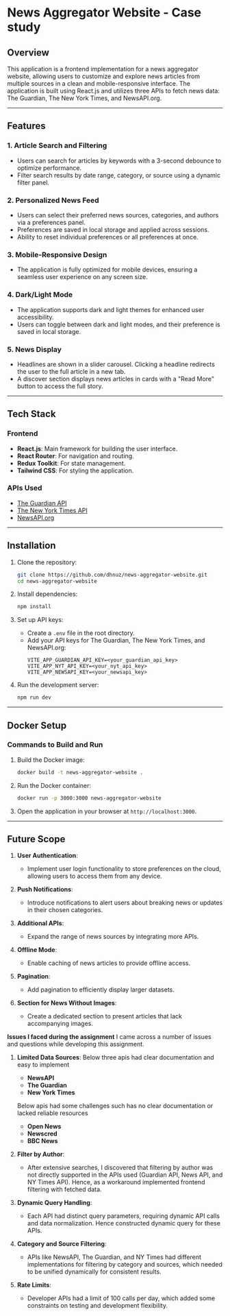 # News Aggregator Website - Case study

## Overview
This application is a frontend implementation for a news aggregator website, allowing users to customize and explore news articles from multiple sources in a clean and mobile-responsive interface. The application is built using React.js and utilizes three APIs to fetch news data: The Guardian, The New York Times, and NewsAPI.org.

---

## Features

### 1. Article Search and Filtering
- Users can search for articles by keywords with a 3-second debounce to optimize performance.
- Filter search results by date range, category, or source using a dynamic filter panel.

### 2. Personalized News Feed
- Users can select their preferred news sources, categories, and authors via a preferences panel.
- Preferences are saved in local storage and applied across sessions.
- Ability to reset individual preferences or all preferences at once.

### 3. Mobile-Responsive Design
- The application is fully optimized for mobile devices, ensuring a seamless user experience on any screen size.

### 4. Dark/Light Mode
- The application supports dark and light themes for enhanced user accessibility.
- Users can toggle between dark and light modes, and their preference is saved in local storage.

### 5. News Display
- Headlines are shown in a slider carousel. Clicking a headline redirects the user to the full article in a new tab.
- A discover section displays news articles in cards with a "Read More" button to access the full story.

---

## Tech Stack

### Frontend
- **React.js**: Main framework for building the user interface.
- **React Router**: For navigation and routing.
- **Redux Toolkit**: For state management.
- **Tailwind CSS**: For styling the application.

### APIs Used
- [The Guardian API](https://open-platform.theguardian.com/documentation/)
- [The New York Times API](https://developer.nytimes.com/docs/articlesearch-product/1/overview)
- [NewsAPI.org](https://newsapi.org/docs)

---

## Installation

1. Clone the repository:
   ```bash
   git clone https://github.com/dhnuz/news-aggregator-website.git
   cd news-aggregator-website
   ```

2. Install dependencies:
   ```bash
   npm install
   ```

3. Set up API keys:
   - Create a `.env` file in the root directory.
   - Add your API keys for The Guardian, The New York Times, and NewsAPI.org:
     ```env
     VITE_APP_GUARDIAN_API_KEY=<your_guardian_api_key>
     VITE_APP_NYT_API_KEY=<your_nyt_api_key>
     VITE_APP_NEWSAPI_KEY=<your_newsapi_key>
     ```

4. Run the development server:
   ```bash
   npm run dev
   ```

---

## Docker Setup
### Commands to Build and Run

1. Build the Docker image:
   ```bash
   docker build -t news-aggregator-website .
   ```

2. Run the Docker container:
   ```bash
   docker run -p 3000:3000 news-aggregator-website
   ```

3. Open the application in your browser at `http://localhost:3000`.

---

## Future Scope

1. **User Authentication**:
   - Implement user login functionality to store preferences on the cloud, allowing users to access them from any device.

2. **Push Notifications**:
   - Introduce notifications to alert users about breaking news or updates in their chosen categories.

3. **Additional APIs**:
   - Expand the range of news sources by integrating more APIs.

4. **Offline Mode**:
   - Enable caching of news articles to provide offline access.

5. **Pagination**:
   - Add pagination to efficiently display larger datasets.

6. **Section for News Without Images**:
   - Create a dedicated section to present articles that lack accompanying images.


**Issues I faced during the assignment**
I came across a number of issues and questions while developing this assignment.

1. **Limited Data Sources**:
   Below three apis had clear documentation and easy to implement  
   - **NewsAPI**
   - **The Guardian**
   - **New York Times**
   
   Below apis had some challenges such has no clear documentation or lacked reliable resources
   - **Open News**
   - **Newscred**
   - **BBC News**

2. **Filter by Author**:
   - After extensive searches, I discovered that filtering by author was not directly supported in the APIs used (Guardian API, News API, and NY Times API). Hence, as a workaround implemented frontend filtering with fetched data.

3. **Dynamic Query Handling**:
   - Each API had distinct query parameters, requiring dynamic API calls and data normalization. Hence constructed dynamic query for these APIs.

4. **Category and Source Filtering**:
   - APIs like NewsAPI, The Guardian, and NY Times had different implementations for filtering by category and sources, which needed to be unified dynamically for consistent results.

5. **Rate Limits**:
   - Developer APIs had a limit of 100 calls per day, which added some constraints on testing and development flexibility.

